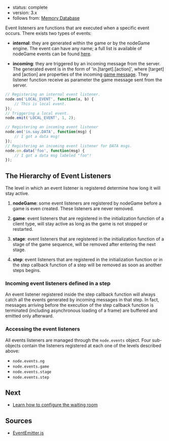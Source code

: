 - status: complete
- version: 3.x
- follows from: [Memory Database](Memory-Database-v3)

Event listeners are functions that are executed when a specific event
occurs. There exists two types of events:

- **internal**: they are generated within the game or by the nodeGame
    engine. The event can have any name; a full list is available of
    nodeGame events can be found [here](Events-v3).
    
- **incoming**: they are triggered by an incoming message from the
    server. The generated event is in the form of
    'in.[target].[action]', where [target] and [action] are properties
    of the incoming [game message](Game-Message-v3). They listener
    function receive as parameter the game message sent from the
    server.

```javascript
// Registering an internal event listener.
node.on('LOCAL_EVENT', function(a, b) {
    // This is local event.
});
// Triggering a local event.
node.emit('LOCAL_EVENT', 1, 2);

// Registering an incoming event listener
node.on('in.say.DATA', function(msg) {
    // I got a data msg!
});
// Registering an incoming event listener for DATA msgs.
node.on.data('foo', function(msg) {
    // I got a data msg labeled "foo"!
});
```

## The Hierarchy of Event Listeners

The level in which an event listener is registered determine how long
it will stay active.

1. **nodeGame**: some event listeners are registered by nodeGame
before a game is even created. These listeners are never removed.

2. **game**: event listeners that are registered in the initialization
function of a client type, will stay active as long as the game is not
stopped or restarted.

3. **stage**: event listeners that are registered in the
initialization function of a stage of the game sequence, will be
removed after entering the next stage.

4. **step**: event listeners that are registered in the initialization
function or in the step callback function of a step will be removed as
soon as another steps begins.

### Incoming event listeners defined in a step

An event listener registered inside the step callback function will
always catch all the events generated by incoming messages in that
step. In fact, messages arriving before the execution of the step
callback function is terminated (including asynchronous loading of a
frame) are buffered and emitted only afterward.

### Accessing the event listeners

All events listeners are managed through the `node.events`
object. Four sub-objects contain the listeners registered at each one
of the levels described above:

* `node.events.ng`
* `node.events.game`
* `node.events.stage`
* `node.events.step`
    
## Next

* [Learn how to configure the waiting room](Waiting-Room-v3)

## Sources

* [EventEmitter.js](https://github.com/nodeGame/nodegame-client/blob/master/lib/core/EventEmitter.js)
